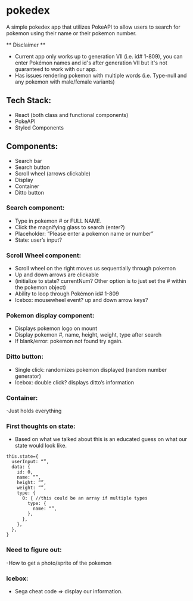 # pokedex
A simple pokedex app that utilizes PokeAPI to allow users to search for pokemon using their name or their pokemon number.

** Disclaimer **
- Current app only works up to generation VII (i.e. id# 1-809), you can enter Pokémon names and id's after generation VII but it's not guaranteed to work with our app. 
- Has issues rendering pokemon with multiple words (i.e. Type-null and any pokemon with male/female variants)
## Tech Stack:
- React (both class and functional components)
- PokeAPI
- Styled Components

## Components:
- Search bar
- Search button
- Scroll wheel (arrows clickable)
- Display
- Container
- Ditto button

### Search component:
- Type in pokemon # or FULL NAME.
- Click the magnifying glass to search (enter?)
- Placeholder: “Please enter a pokemon name or number”
- State: user’s input?

### Scroll Wheel component:
- Scroll wheel on the right moves us sequentially through pokemon
- Up and down arrows are clickable
- (initialize to state? currentNum? Other option is to just set the # within the pokemon object)
- Ability to loop through Pokémon id# 1-809
- Icebox: mousewheel event? up and down arrow keys?

### Pokemon display component:
- Displays pokemon logo on mount
- Display pokemon #, name, height, weight, type after search
- If blank/error: pokemon not found try again.

### Ditto button: 
- Single click: randomizes pokemon displayed (random number generator)
- Icebox: double click? displays ditto’s information

### Container: 
-Just holds everything

### First thoughts on state:
- Based on what we talked about this is an educated guess on what our state would look like.
```
this.state={
  userInput: “”,
  data: {
    id: 0,
    name: “”,
    height: “”,
    weight: “”,
    type: {
      0: { //this could be an array if multiple types
        type: {
          name: “”,
        },
      },
    },
  },
}
```

### Need to figure out:
-How to get a photo/sprite of the pokemon

### Icebox:
- Sega cheat code => display our information.







